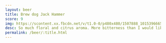 ```yaml
---
layout: beer
title: Brew dog Jack Hammer
score: 9
img: https://scontent.xx.fbcdn.net/v/t1.0-0/p480x480/1507888_10153966650763745_3858788343816093746_n.jpg?oh=f250368e45b1eb0f28c1d9f356067baf&oe=58BE5755
desc: So much floral and citrus aroma. More bitterness than I would like but once you get used to it the flavour is amazing
permalink: /beer/:title.html
---
```

